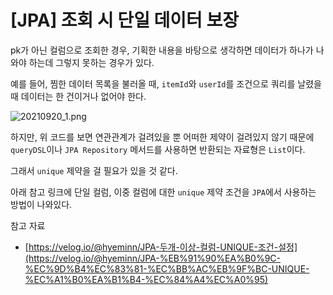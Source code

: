 # [JPA] 조회 시 단일 데이터 보장

pk가 아닌 컬럼으로 조회한 경우, 기획한 내용을 바탕으로 생각하면 데이터가 하나가 나와야 하는데 그렇지 못하는 경우가 있다.

예를 들어, 찜한 데이터 목록을 불러올 때, `itemId`와 `userId`를 조건으로 쿼리를 날렸을 때 데이터는 한 건이거나 없어야 한다.

![20210920_1.png](https://github.com/Ting-Kim/Ting-kim.github.io/blob/main/images/20210920_1.png)

하지만, 위 코드를 보면 연관관계가 걸려있을 뿐 어떠한 제약이 걸려있지 않기 때문에 `queryDSL`이나 `JPA Repository` 메서드를 사용하면 반환되는 자료형은 `List`이다.

그래서 `unique` 제약을 걸 필요가 있을 것 같다.

아래 참고 링크에 단일 컬럼, 이중 컬럼에 대한 `unique` 제약 조건을 `JPA`에서 사용하는 방법이 나와있다.

참고 자료

- [https://velog.io/@hyeminn/JPA-두개-이상-컬럼-UNIQUE-조건-설정](https://velog.io/@hyeminn/JPA-%EB%91%90%EA%B0%9C-%EC%9D%B4%EC%83%81-%EC%BB%AC%EB%9F%BC-UNIQUE-%EC%A1%B0%EA%B1%B4-%EC%84%A4%EC%A0%95)
